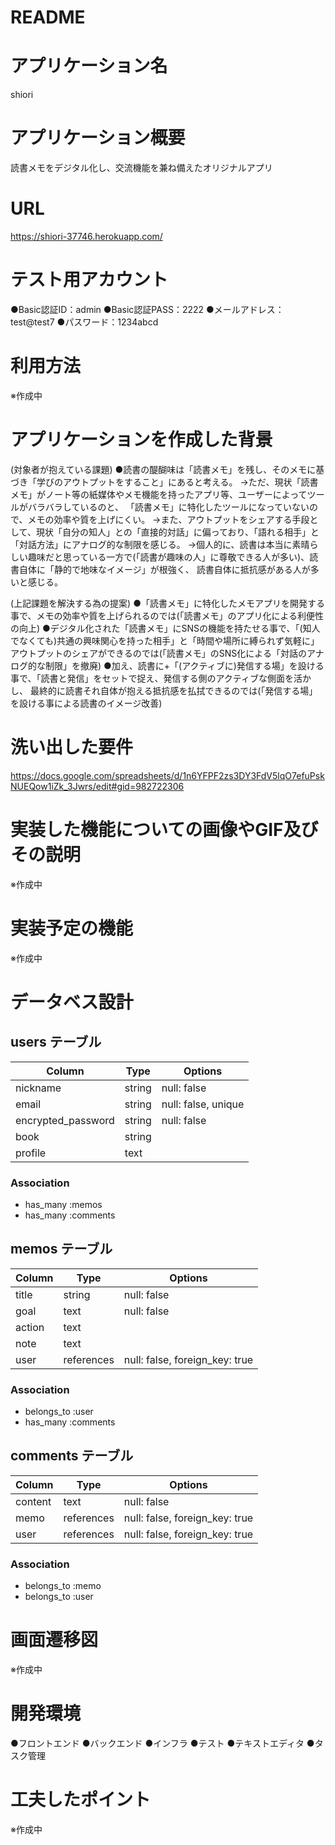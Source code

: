# README

# アプリケーション名
shiori

# アプリケーション概要
読書メモをデジタル化し、交流機能を兼ね備えたオリジナルアプリ

# URL
https://shiori-37746.herokuapp.com/

# テスト用アカウント
●Basic認証ID：admin
●Basic認証PASS：2222
●メールアドレス：test@test7
●パスワード：1234abcd

# 利用方法
※作成中

# アプリケーションを作成した背景
(対象者が抱えている課題)
●読書の醍醐味は「読書メモ」を残し、そのメモに基づき「学びのアウトプットをすること」にあると考える。
→ただ、現状「読書メモ」がノート等の紙媒体やメモ機能を持ったアプリ等、ユーザーによってツールがバラバラしているのと、
「読書メモ」に特化したツールになっていないので、メモの効率や質を上げにくい。
→また、アウトプットをシェアする手段として、現状「自分の知人」との「直接的対話」に偏っており、「語れる相手」と「対話方法」にアナログ的な制限を感じる。
→個人的に、読書は本当に素晴らしい趣味だと思っている一方で(「読書が趣味の人」に尊敬できる人が多い)、読書自体に「静的で地味なイメージ」が根強く、
読書自体に抵抗感がある人が多いと感じる。

(上記課題を解決する為の提案)
●「読書メモ」に特化したメモアプリを開発する事で、メモの効率や質を上げられるのでは(「読書メモ」のアプリ化による利便性の向上)
●デジタル化された「読書メモ」にSNSの機能を持たせる事で、「(知人でなくても)共通の興味関心を持った相手」と「時間や場所に縛られず気軽に」
アウトプットのシェアができるのでは(「読書メモ」のSNS化による「対話のアナログ的な制限」を撤廃)
●加え、読書に+「(アクティブに)発信する場」を設ける事で、「読書と発信」をセットで捉え、発信する側のアクティブな側面を活かし、
最終的に読書それ自体が抱える抵抗感を払拭できるのでは(「発信する場」を設ける事による読書のイメージ改善)

# 洗い出した要件
https://docs.google.com/spreadsheets/d/1n6YFPF2zs3DY3FdV5lqO7efuPskNUEQow1iZk_3Jwrs/edit#gid=982722306

# 実装した機能についての画像やGIF及びその説明
※作成中

# 実装予定の機能
※作成中

# データベス設計
## users テーブル

| Column             |  Type  | Options     |
| ------------------ | ------ | ----------- |
| nickname           | string | null: false |
| email              | string | null: false, unique|
| encrypted_password | string | null: false |
| book               | string | 
| profile            |  text  | 

### Association

- has_many :memos
- has_many :comments

## memos テーブル

| Column |  Type  | Options     |
| ------ | ------ | ----------- |
| title  | string | null: false |
| goal   |  text  | null: false |
| action |  text  | 
| note   |  text  | 
| user   | references | null: false, foreign_key: true |

### Association

- belongs_to :user
- has_many :comments

## comments テーブル

| Column  |    Type    | Options                        |
| ------  | ---------- | ------------------------------ |
| content |    text    | null: false                    |
| memo    | references | null: false, foreign_key: true |
| user    | references | null: false, foreign_key: true |


### Association

- belongs_to :memo
- belongs_to :user

# 画面遷移図
※作成中

# 開発環境
●フロントエンド
●バックエンド
●インフラ
●テスト
●テキストエディタ
●タスク管理

# 工夫したポイント
※作成中

